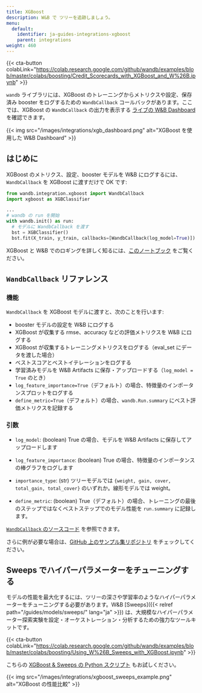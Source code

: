 ```yaml
---
title: XGBoost
description: W&B で ツリーを追跡しましょう。
menu:
  default:
    identifier: ja-guides-integrations-xgboost
    parent: integrations
weight: 460
---
```


{{< cta-button colabLink="https://colab.research.google.com/github/wandb/examples/blob/master/colabs/boosting/Credit_Scorecards_with_XGBoost_and_W%26B.ipynb" >}}

`wandb` ライブラリには、XGBoost のトレーニングからメトリクスや設定、保存済み booster をログするための `WandbCallback` コールバックがあります。ここでは、XGBoost の `WandbCallback` の出力を表示する [ライブの W&B Dashboard](https://wandb.ai/morg/credit_scorecard) を確認できます。

{{< img src="/images/integrations/xgb_dashboard.png" alt="XGBoost を使用した W&B Dashboard" >}}

## はじめに

XGBoost のメトリクス、設定、booster モデルを W&B にログするには、`WandbCallback` を XGBoost に渡すだけで OK です:

```python
from wandb.integration.xgboost import WandbCallback
import xgboost as XGBClassifier

...
# wandb の run を開始
with wandb.init() as run:
  # モデルに WandbCallback を渡す
  bst = XGBClassifier()
  bst.fit(X_train, y_train, callbacks=[WandbCallback(log_model=True)])
```

XGBoost と W&B でのロギングを詳しく知るには、[このノートブック](https://wandb.me/xgboost) をご覧ください。

## `WandbCallback` リファレンス

### 機能
`WandbCallback` を XGBoost モデルに渡すと、次のことを行います:
- booster モデルの設定を W&B にログする
- XGBoost が収集する rmse、accuracy などの評価メトリクスを W&B にログする
- XGBoost が収集するトレーニングメトリクスをログする（eval_set にデータを渡した場合）
- ベストスコアとベストイテレーションをログする
- 学習済みモデルを W&B Artifacts に保存・アップロードする（`log_model = True` のとき）
- `log_feature_importance=True`（デフォルト）の場合、特徴量のインポータンスプロットをログする
- `define_metric=True`（デフォルト）の場合、`wandb.Run.summary` にベスト評価メトリクスを記録する

### 引数
- `log_model`: (boolean) True の場合、モデルを W&B Artifacts に保存してアップロードします

- `log_feature_importance`: (boolean) True の場合、特徴量のインポータンスの棒グラフをログします

- `importance_type`: (str) ツリーモデルでは `{weight, gain, cover, total_gain, total_cover}` のいずれか。線形モデルでは weight。

- `define_metric`: (boolean) True（デフォルト）の場合、トレーニングの最後のステップではなくベストステップでのモデル性能を `run.summary` に記録します。


[`WandbCallback` のソースコード](https://github.com/wandb/wandb/blob/main/wandb/integration/xgboost/xgboost.py) を参照できます。

さらに例が必要な場合は、[GitHub 上のサンプル集リポジトリ](https://github.com/wandb/examples/tree/master/examples/boosting-algorithms) をチェックしてください。

## Sweeps でハイパーパラメーターをチューニングする

モデルの性能を最大化するには、ツリーの深さや学習率のようなハイパーパラメーターをチューニングする必要があります。W&B [Sweeps]({{< relref path="/guides/models/sweeps/" lang="ja" >}}) は、大規模なハイパーパラメーター探索実験を設定・オーケストレーション・分析するための強力なツールキットです。

{{< cta-button colabLink="https://colab.research.google.com/github/wandb/examples/blob/master/colabs/boosting/Using_W%26B_Sweeps_with_XGBoost.ipynb" >}}

こちらの [XGBoost & Sweeps の Python スクリプト](https://github.com/wandb/examples/blob/master/examples/wandb-sweeps/sweeps-xgboost/xgboost_tune.py) もお試しください。

{{< img src="/images/integrations/xgboost_sweeps_example.png" alt="XGBoost の性能比較" >}}